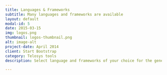 ```yaml
---
title: Languages & Frameworks
subtitle: Many languages and frameworks are available
layout: default
modal-id: 5
date: 2015-03-15
img: logos.png
thumbnail: logos-thumbnail.png
alt: image-alt
project-date: April 2014
client: Start Bootstrap
category: Telosys tools
description: Select language and frameworks of your choice for the generated application

---
```

